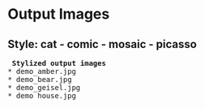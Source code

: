 # Output Images

## Style: cat - comic - mosaic - picasso

<pre>
<b> Stylized output images </b>
* demo_amber.jpg
* demo_bear.jpg
* demo_geisel.jpg
* demo_house.jpg
</pre>
